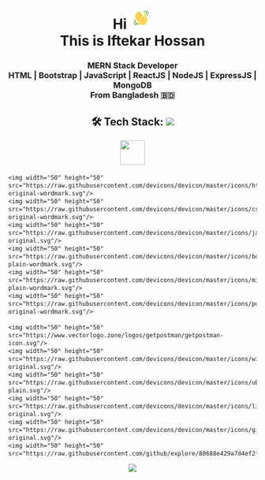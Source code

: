 <h1 align="center">
    Hi  <a href="#"><img src="https://raw.githubusercontent.com/JeshadKhan/jeshadkhan/main/.github/images/hand_wave.gif" width="45px" height="45px"/> <br> </a> This is Iftekar Hossan
  </h1>
  
  <h3 align="center"> MERN Stack Developer <br>  HTML | Bootstrap | JavaScript | ReactJS | NodeJS | ExpressJS | MongoDB <br/>From Bangladesh 🇧🇩</h3>
  

  <h2 align="center"> 🛠️ Tech Stack: <a href="#"><img src="https://media2.giphy.com/media/QssGEmpkyEOhBCb7e1/giphy.gif?cid=ecf05e47a0n3gi1bfqntqmob8g9aid1oyj2wr3ds3mg700bl&rid=giphy.gif" height="30px"></a></h2>
  <p align="center">
    <img width="50" height="50" src="https://code.visualstudio.com/favicon.ico"/>
    
    <img width="50" height="50" src="https://raw.githubusercontent.com/devicons/devicon/master/icons/html5/html5-original-wordmark.svg"/>
    <img width="50" height="50" src="https://raw.githubusercontent.com/devicons/devicon/master/icons/css3/css3-original-wordmark.svg"/>
    <img width="50" height="50" src="https://raw.githubusercontent.com/devicons/devicon/master/icons/javascript/javascript-original.svg"/>
    <img width="50" height="50" src="https://raw.githubusercontent.com/devicons/devicon/master/icons/bootstrap/bootstrap-plain-wordmark.svg"/>
    <img width="50" height="50" src="https://raw.githubusercontent.com/devicons/devicon/master/icons/microsoftsqlserver/microsoftsqlserver-plain-wordmark.svg"/>
    <img width="50" height="50" src="https://raw.githubusercontent.com/devicons/devicon/master/icons/postgresql/postgresql-original-wordmark.svg"/>
    
    <img width="50" height="50" src="https://www.vectorlogo.zone/logos/getpostman/getpostman-icon.svg"/>
    <img width="50" height="50" src="https://raw.githubusercontent.com/devicons/devicon/master/icons/windows8/windows8-original.svg"/>
    <img width="50" height="50" src="https://raw.githubusercontent.com/devicons/devicon/master/icons/ubuntu/ubuntu-plain.svg"/>
    <img width="50" height="50" src="https://raw.githubusercontent.com/devicons/devicon/master/icons/linux/linux-original.svg"/>
    <img width="50" height="50" src="https://raw.githubusercontent.com/devicons/devicon/master/icons/git/git-original.svg"/>
    <img width="50" height="50" src="https://raw.githubusercontent.com/github/explore/80688e429a7d4ef2fca1e82350fe8e3517d3494d/topics/terminal/terminal.png"/>
    
  </p>
  
  
  
  <div align="center">
    <a href="#"><img src="https://media.giphy.com/media/vmGjjH1XOjViEfbBfZ/giphy.gif" width="128"></a>
  </div>
  

  
  
